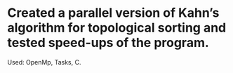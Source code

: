 # Created a parallel version of Kahn’s algorithm for topological sorting and tested speed-ups of the program.   
Used: OpenMp, Tasks, C.
